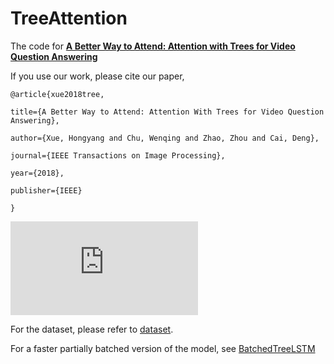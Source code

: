 # TreeAttention

The code for [**A Better Way to Attend: Attention with Trees for Video Question Answering**](https://ieeexplore.ieee.org/document/8419716)

If you use our work, please cite our paper,
```
@article{xue2018tree,

title={A Better Way to Attend: Attention With Trees for Video Question Answering},

author={Xue, Hongyang and Chu, Wenqing and Zhao, Zhou and Cai, Deng},

journal={IEEE Transactions on Image Processing},

year={2018},

publisher={IEEE}

}
```
![model](https://github.com/xuehy/TreeAttention/blob/master/overview.pdf)

For the dataset, please refer to [dataset](https://github.com/xuehy/videoqa).

For a faster partially batched version of the model, see [BatchedTreeLSTM](https://github.com/xuehy/BatchedTreeLSTM)

